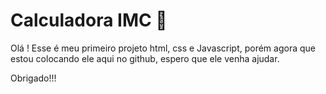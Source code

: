 # Calculadora IMC 📱

Olá ! Esse é meu primeiro projeto html, css e Javascript, porém agora que estou colocando ele aqui no github, espero que ele venha ajudar.

Obrigado!!!